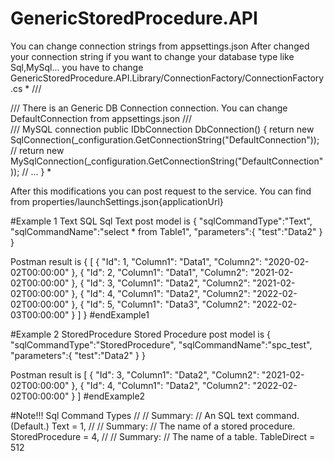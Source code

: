 # GenericStoredProcedure.API

You can change connection strings from appsettings.json
After changed your connection string if you want to change your database type like Sql,MySql... you have to change GenericStoredProcedure.API.Library/ConnectionFactory/ConnectionFactory.cs 
*
        /// <summary>
        /// There is an Generic DB Connection connection. You can change DefaultConnection from appsettings.json
        /// </summary>
        /// <returns>MySQL connection</returns>
        public IDbConnection DbConnection()
        {
            return new SqlConnection(_configuration.GetConnectionString("DefaultConnection"));
            // return new MySqlConnection(_configuration.GetConnectionString("DefaultConnection"));
            // ...
        }
*

After this modifications you can post request to the service.
You can find from properties/launchSettings.json{applicationUrl}

#Example 1 Text SQL
Sql Text post model is
{
    "sqlCommandType":"Text",
    "sqlCommandName":"select * from Table1",
    "parameters":{
        "test":"Data2"
    }
}

Postman result is 
{
  [
    {
        "Id": 1,
        "Column1": "Data1",
        "Column2": "2020-02-02T00:00:00"
    },
    {
        "Id": 2,
        "Column1": "Data1",
        "Column2": "2021-02-02T00:00:00"
    },
    {
        "Id": 3,
        "Column1": "Data2",
        "Column2": "2021-02-02T00:00:00"
    },
    {
        "Id": 4,
        "Column1": "Data2",
        "Column2": "2022-02-02T00:00:00"
    },
    {
        "Id": 5,
        "Column1": "Data3",
        "Column2": "2022-02-03T00:00:00"
    }
]
}
#endExample1

#Example 2 StoredProcedure
Stored Procedure post model is
{
    "sqlCommandType":"StoredProcedure",
    "sqlCommandName":"spc_test",
    "parameters":{
        "test":"Data2"
    }
}

Postman result is
[
    {
        "Id": 3,
        "Column1": "Data2",
        "Column2": "2021-02-02T00:00:00"
    },
    {
        "Id": 4,
        "Column1": "Data2",
        "Column2": "2022-02-02T00:00:00"
    }
]
#endExample2

#Note!!!
Sql Command Types
//
// Summary:
//     An SQL text command. (Default.)
Text = 1,
//
// Summary:
//     The name of a stored procedure.
StoredProcedure = 4,
//
// Summary:
//     The name of a table.
TableDirect = 512
